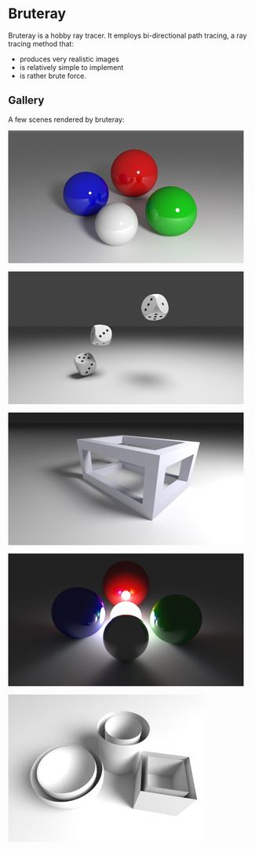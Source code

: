# Bruteray


Bruteray is a hobby ray tracer. It employs bi-directional path tracing, a ray tracing method that:
  - produces very realistic images
  - is relatively simple to implement
  - is rather brute force.

## Gallery

A few scenes rendered by bruteray:

![fig](shots/031.jpg)

![fig](shots/030.jpg)

![fig](shots/029.jpg)

![fig](shots/032.jpg)

![fig](shots/039.jpg)


